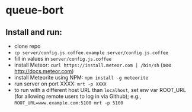 queue-bort
==========

Install and run:
----------------

- clone repo
- `cp server/config.js.coffee.example server/config.js.coffee`
- fill in values in `server/config.js.coffee`
- install Meteor: `curl https://install.meteor.com | /bin/sh` (see http://docs.meteor.com)
- install Meteorite using NPM: `npm install -g meteorite`
- run server on port XXXX: `mrt -p XXXX`
- to run with a different host URL than `localhost`, set env var ROOT_URL (for allowing remote users to log in via Github); e.g., `ROOT_URL=www.example.com:5100 mrt -p 5100`
